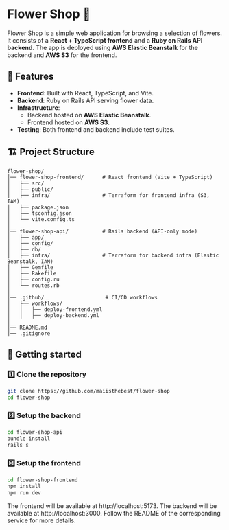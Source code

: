 # Flower Shop 🌸

Flower Shop is a simple web application for browsing a selection of flowers. It consists of a **React + TypeScript frontend** and a **Ruby on Rails API backend**. The app is deployed using **AWS Elastic Beanstalk** for the backend and **AWS S3** for the frontend.

## 🌟 Features

- **Frontend**: Built with React, TypeScript, and Vite.
- **Backend**: Ruby on Rails API serving flower data.
- **Infrastructure**:
  - Backend hosted on **AWS Elastic Beanstalk**.
  - Frontend hosted on **AWS S3**.
- **Testing**: Both frontend and backend include test suites.

## 🏗 Project Structure

```
flower-shop/
│── flower-shop-frontend/      # React frontend (Vite + TypeScript)
│   ├── src/
│   ├── public/
│   ├── infra/                 # Terraform for frontend infra (S3, IAM)
│   ├── package.json
│   ├── tsconfig.json
│   └── vite.config.ts
│
│── flower-shop-api/           # Rails backend (API-only mode)
│   ├── app/
│   ├── config/
│   ├── db/
│   ├── infra/                 # Terraform for backend infra (Elastic Beanstalk, IAM)
│   ├── Gemfile
│   ├── Rakefile
│   ├── config.ru
│   └── routes.rb
│
│── .github/                    # CI/CD workflows
│   ├── workflows/
│   │   ├── deploy-frontend.yml
│   │   ├── deploy-backend.yml
│
│── README.md
│── .gitignore
```

## 🚀 Getting started

### 1️⃣ Clone the repository

```sh
git clone https://github.com/maiisthebest/flower-shop
cd flower-shop
```

### 2️⃣ Setup the backend

```sh
cd flower-shop-api
bundle install
rails s
```

### 3️⃣ Setup the frontend

```sh
cd flower-shop-frontend
npm install
npm run dev

```

The frontend will be available at http://localhost:5173.
The backend will be available at http://localhost:3000.
Follow the README of the corresponding service for more details.
